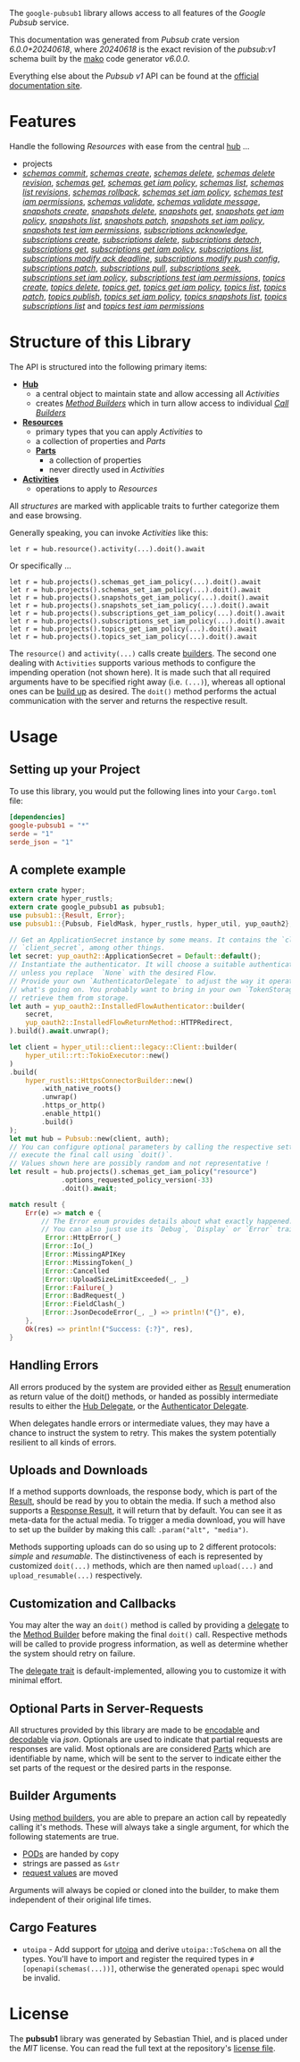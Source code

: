 <!---
DO NOT EDIT !
This file was generated automatically from 'src/generator/templates/api/README.md.mako'
DO NOT EDIT !
-->
The `google-pubsub1` library allows access to all features of the *Google Pubsub* service.

This documentation was generated from *Pubsub* crate version *6.0.0+20240618*, where *20240618* is the exact revision of the *pubsub:v1* schema built by the [mako](http://www.makotemplates.org/) code generator *v6.0.0*.

Everything else about the *Pubsub* *v1* API can be found at the
[official documentation site](https://cloud.google.com/pubsub/docs).
# Features

Handle the following *Resources* with ease from the central [hub](https://docs.rs/google-pubsub1/6.0.0+20240618/google_pubsub1/Pubsub) ...

* projects
 * [*schemas commit*](https://docs.rs/google-pubsub1/6.0.0+20240618/google_pubsub1/api::ProjectSchemaCommitCall), [*schemas create*](https://docs.rs/google-pubsub1/6.0.0+20240618/google_pubsub1/api::ProjectSchemaCreateCall), [*schemas delete*](https://docs.rs/google-pubsub1/6.0.0+20240618/google_pubsub1/api::ProjectSchemaDeleteCall), [*schemas delete revision*](https://docs.rs/google-pubsub1/6.0.0+20240618/google_pubsub1/api::ProjectSchemaDeleteRevisionCall), [*schemas get*](https://docs.rs/google-pubsub1/6.0.0+20240618/google_pubsub1/api::ProjectSchemaGetCall), [*schemas get iam policy*](https://docs.rs/google-pubsub1/6.0.0+20240618/google_pubsub1/api::ProjectSchemaGetIamPolicyCall), [*schemas list*](https://docs.rs/google-pubsub1/6.0.0+20240618/google_pubsub1/api::ProjectSchemaListCall), [*schemas list revisions*](https://docs.rs/google-pubsub1/6.0.0+20240618/google_pubsub1/api::ProjectSchemaListRevisionCall), [*schemas rollback*](https://docs.rs/google-pubsub1/6.0.0+20240618/google_pubsub1/api::ProjectSchemaRollbackCall), [*schemas set iam policy*](https://docs.rs/google-pubsub1/6.0.0+20240618/google_pubsub1/api::ProjectSchemaSetIamPolicyCall), [*schemas test iam permissions*](https://docs.rs/google-pubsub1/6.0.0+20240618/google_pubsub1/api::ProjectSchemaTestIamPermissionCall), [*schemas validate*](https://docs.rs/google-pubsub1/6.0.0+20240618/google_pubsub1/api::ProjectSchemaValidateCall), [*schemas validate message*](https://docs.rs/google-pubsub1/6.0.0+20240618/google_pubsub1/api::ProjectSchemaValidateMessageCall), [*snapshots create*](https://docs.rs/google-pubsub1/6.0.0+20240618/google_pubsub1/api::ProjectSnapshotCreateCall), [*snapshots delete*](https://docs.rs/google-pubsub1/6.0.0+20240618/google_pubsub1/api::ProjectSnapshotDeleteCall), [*snapshots get*](https://docs.rs/google-pubsub1/6.0.0+20240618/google_pubsub1/api::ProjectSnapshotGetCall), [*snapshots get iam policy*](https://docs.rs/google-pubsub1/6.0.0+20240618/google_pubsub1/api::ProjectSnapshotGetIamPolicyCall), [*snapshots list*](https://docs.rs/google-pubsub1/6.0.0+20240618/google_pubsub1/api::ProjectSnapshotListCall), [*snapshots patch*](https://docs.rs/google-pubsub1/6.0.0+20240618/google_pubsub1/api::ProjectSnapshotPatchCall), [*snapshots set iam policy*](https://docs.rs/google-pubsub1/6.0.0+20240618/google_pubsub1/api::ProjectSnapshotSetIamPolicyCall), [*snapshots test iam permissions*](https://docs.rs/google-pubsub1/6.0.0+20240618/google_pubsub1/api::ProjectSnapshotTestIamPermissionCall), [*subscriptions acknowledge*](https://docs.rs/google-pubsub1/6.0.0+20240618/google_pubsub1/api::ProjectSubscriptionAcknowledgeCall), [*subscriptions create*](https://docs.rs/google-pubsub1/6.0.0+20240618/google_pubsub1/api::ProjectSubscriptionCreateCall), [*subscriptions delete*](https://docs.rs/google-pubsub1/6.0.0+20240618/google_pubsub1/api::ProjectSubscriptionDeleteCall), [*subscriptions detach*](https://docs.rs/google-pubsub1/6.0.0+20240618/google_pubsub1/api::ProjectSubscriptionDetachCall), [*subscriptions get*](https://docs.rs/google-pubsub1/6.0.0+20240618/google_pubsub1/api::ProjectSubscriptionGetCall), [*subscriptions get iam policy*](https://docs.rs/google-pubsub1/6.0.0+20240618/google_pubsub1/api::ProjectSubscriptionGetIamPolicyCall), [*subscriptions list*](https://docs.rs/google-pubsub1/6.0.0+20240618/google_pubsub1/api::ProjectSubscriptionListCall), [*subscriptions modify ack deadline*](https://docs.rs/google-pubsub1/6.0.0+20240618/google_pubsub1/api::ProjectSubscriptionModifyAckDeadlineCall), [*subscriptions modify push config*](https://docs.rs/google-pubsub1/6.0.0+20240618/google_pubsub1/api::ProjectSubscriptionModifyPushConfigCall), [*subscriptions patch*](https://docs.rs/google-pubsub1/6.0.0+20240618/google_pubsub1/api::ProjectSubscriptionPatchCall), [*subscriptions pull*](https://docs.rs/google-pubsub1/6.0.0+20240618/google_pubsub1/api::ProjectSubscriptionPullCall), [*subscriptions seek*](https://docs.rs/google-pubsub1/6.0.0+20240618/google_pubsub1/api::ProjectSubscriptionSeekCall), [*subscriptions set iam policy*](https://docs.rs/google-pubsub1/6.0.0+20240618/google_pubsub1/api::ProjectSubscriptionSetIamPolicyCall), [*subscriptions test iam permissions*](https://docs.rs/google-pubsub1/6.0.0+20240618/google_pubsub1/api::ProjectSubscriptionTestIamPermissionCall), [*topics create*](https://docs.rs/google-pubsub1/6.0.0+20240618/google_pubsub1/api::ProjectTopicCreateCall), [*topics delete*](https://docs.rs/google-pubsub1/6.0.0+20240618/google_pubsub1/api::ProjectTopicDeleteCall), [*topics get*](https://docs.rs/google-pubsub1/6.0.0+20240618/google_pubsub1/api::ProjectTopicGetCall), [*topics get iam policy*](https://docs.rs/google-pubsub1/6.0.0+20240618/google_pubsub1/api::ProjectTopicGetIamPolicyCall), [*topics list*](https://docs.rs/google-pubsub1/6.0.0+20240618/google_pubsub1/api::ProjectTopicListCall), [*topics patch*](https://docs.rs/google-pubsub1/6.0.0+20240618/google_pubsub1/api::ProjectTopicPatchCall), [*topics publish*](https://docs.rs/google-pubsub1/6.0.0+20240618/google_pubsub1/api::ProjectTopicPublishCall), [*topics set iam policy*](https://docs.rs/google-pubsub1/6.0.0+20240618/google_pubsub1/api::ProjectTopicSetIamPolicyCall), [*topics snapshots list*](https://docs.rs/google-pubsub1/6.0.0+20240618/google_pubsub1/api::ProjectTopicSnapshotListCall), [*topics subscriptions list*](https://docs.rs/google-pubsub1/6.0.0+20240618/google_pubsub1/api::ProjectTopicSubscriptionListCall) and [*topics test iam permissions*](https://docs.rs/google-pubsub1/6.0.0+20240618/google_pubsub1/api::ProjectTopicTestIamPermissionCall)




# Structure of this Library

The API is structured into the following primary items:

* **[Hub](https://docs.rs/google-pubsub1/6.0.0+20240618/google_pubsub1/Pubsub)**
    * a central object to maintain state and allow accessing all *Activities*
    * creates [*Method Builders*](https://docs.rs/google-pubsub1/6.0.0+20240618/google_pubsub1/common::MethodsBuilder) which in turn
      allow access to individual [*Call Builders*](https://docs.rs/google-pubsub1/6.0.0+20240618/google_pubsub1/common::CallBuilder)
* **[Resources](https://docs.rs/google-pubsub1/6.0.0+20240618/google_pubsub1/common::Resource)**
    * primary types that you can apply *Activities* to
    * a collection of properties and *Parts*
    * **[Parts](https://docs.rs/google-pubsub1/6.0.0+20240618/google_pubsub1/common::Part)**
        * a collection of properties
        * never directly used in *Activities*
* **[Activities](https://docs.rs/google-pubsub1/6.0.0+20240618/google_pubsub1/common::CallBuilder)**
    * operations to apply to *Resources*

All *structures* are marked with applicable traits to further categorize them and ease browsing.

Generally speaking, you can invoke *Activities* like this:

```Rust,ignore
let r = hub.resource().activity(...).doit().await
```

Or specifically ...

```ignore
let r = hub.projects().schemas_get_iam_policy(...).doit().await
let r = hub.projects().schemas_set_iam_policy(...).doit().await
let r = hub.projects().snapshots_get_iam_policy(...).doit().await
let r = hub.projects().snapshots_set_iam_policy(...).doit().await
let r = hub.projects().subscriptions_get_iam_policy(...).doit().await
let r = hub.projects().subscriptions_set_iam_policy(...).doit().await
let r = hub.projects().topics_get_iam_policy(...).doit().await
let r = hub.projects().topics_set_iam_policy(...).doit().await
```

The `resource()` and `activity(...)` calls create [builders][builder-pattern]. The second one dealing with `Activities`
supports various methods to configure the impending operation (not shown here). It is made such that all required arguments have to be
specified right away (i.e. `(...)`), whereas all optional ones can be [build up][builder-pattern] as desired.
The `doit()` method performs the actual communication with the server and returns the respective result.

# Usage

## Setting up your Project

To use this library, you would put the following lines into your `Cargo.toml` file:

```toml
[dependencies]
google-pubsub1 = "*"
serde = "1"
serde_json = "1"
```

## A complete example

```Rust
extern crate hyper;
extern crate hyper_rustls;
extern crate google_pubsub1 as pubsub1;
use pubsub1::{Result, Error};
use pubsub1::{Pubsub, FieldMask, hyper_rustls, hyper_util, yup_oauth2};

// Get an ApplicationSecret instance by some means. It contains the `client_id` and
// `client_secret`, among other things.
let secret: yup_oauth2::ApplicationSecret = Default::default();
// Instantiate the authenticator. It will choose a suitable authentication flow for you,
// unless you replace  `None` with the desired Flow.
// Provide your own `AuthenticatorDelegate` to adjust the way it operates and get feedback about
// what's going on. You probably want to bring in your own `TokenStorage` to persist tokens and
// retrieve them from storage.
let auth = yup_oauth2::InstalledFlowAuthenticator::builder(
    secret,
    yup_oauth2::InstalledFlowReturnMethod::HTTPRedirect,
).build().await.unwrap();

let client = hyper_util::client::legacy::Client::builder(
    hyper_util::rt::TokioExecutor::new()
)
.build(
    hyper_rustls::HttpsConnectorBuilder::new()
        .with_native_roots()
        .unwrap()
        .https_or_http()
        .enable_http1()
        .build()
);
let mut hub = Pubsub::new(client, auth);
// You can configure optional parameters by calling the respective setters at will, and
// execute the final call using `doit()`.
// Values shown here are possibly random and not representative !
let result = hub.projects().schemas_get_iam_policy("resource")
             .options_requested_policy_version(-33)
             .doit().await;

match result {
    Err(e) => match e {
        // The Error enum provides details about what exactly happened.
        // You can also just use its `Debug`, `Display` or `Error` traits
         Error::HttpError(_)
        |Error::Io(_)
        |Error::MissingAPIKey
        |Error::MissingToken(_)
        |Error::Cancelled
        |Error::UploadSizeLimitExceeded(_, _)
        |Error::Failure(_)
        |Error::BadRequest(_)
        |Error::FieldClash(_)
        |Error::JsonDecodeError(_, _) => println!("{}", e),
    },
    Ok(res) => println!("Success: {:?}", res),
}

```
## Handling Errors

All errors produced by the system are provided either as [Result](https://docs.rs/google-pubsub1/6.0.0+20240618/google_pubsub1/common::Result) enumeration as return value of
the doit() methods, or handed as possibly intermediate results to either the
[Hub Delegate](https://docs.rs/google-pubsub1/6.0.0+20240618/google_pubsub1/common::Delegate), or the [Authenticator Delegate](https://docs.rs/yup-oauth2/*/yup_oauth2/trait.AuthenticatorDelegate.html).

When delegates handle errors or intermediate values, they may have a chance to instruct the system to retry. This
makes the system potentially resilient to all kinds of errors.

## Uploads and Downloads
If a method supports downloads, the response body, which is part of the [Result](https://docs.rs/google-pubsub1/6.0.0+20240618/google_pubsub1/common::Result), should be
read by you to obtain the media.
If such a method also supports a [Response Result](https://docs.rs/google-pubsub1/6.0.0+20240618/google_pubsub1/common::ResponseResult), it will return that by default.
You can see it as meta-data for the actual media. To trigger a media download, you will have to set up the builder by making
this call: `.param("alt", "media")`.

Methods supporting uploads can do so using up to 2 different protocols:
*simple* and *resumable*. The distinctiveness of each is represented by customized
`doit(...)` methods, which are then named `upload(...)` and `upload_resumable(...)` respectively.

## Customization and Callbacks

You may alter the way an `doit()` method is called by providing a [delegate](https://docs.rs/google-pubsub1/6.0.0+20240618/google_pubsub1/common::Delegate) to the
[Method Builder](https://docs.rs/google-pubsub1/6.0.0+20240618/google_pubsub1/common::CallBuilder) before making the final `doit()` call.
Respective methods will be called to provide progress information, as well as determine whether the system should
retry on failure.

The [delegate trait](https://docs.rs/google-pubsub1/6.0.0+20240618/google_pubsub1/common::Delegate) is default-implemented, allowing you to customize it with minimal effort.

## Optional Parts in Server-Requests

All structures provided by this library are made to be [encodable](https://docs.rs/google-pubsub1/6.0.0+20240618/google_pubsub1/common::RequestValue) and
[decodable](https://docs.rs/google-pubsub1/6.0.0+20240618/google_pubsub1/common::ResponseResult) via *json*. Optionals are used to indicate that partial requests are responses
are valid.
Most optionals are are considered [Parts](https://docs.rs/google-pubsub1/6.0.0+20240618/google_pubsub1/common::Part) which are identifiable by name, which will be sent to
the server to indicate either the set parts of the request or the desired parts in the response.

## Builder Arguments

Using [method builders](https://docs.rs/google-pubsub1/6.0.0+20240618/google_pubsub1/common::CallBuilder), you are able to prepare an action call by repeatedly calling it's methods.
These will always take a single argument, for which the following statements are true.

* [PODs][wiki-pod] are handed by copy
* strings are passed as `&str`
* [request values](https://docs.rs/google-pubsub1/6.0.0+20240618/google_pubsub1/common::RequestValue) are moved

Arguments will always be copied or cloned into the builder, to make them independent of their original life times.

[wiki-pod]: http://en.wikipedia.org/wiki/Plain_old_data_structure
[builder-pattern]: http://en.wikipedia.org/wiki/Builder_pattern
[google-go-api]: https://github.com/google/google-api-go-client

## Cargo Features

* `utoipa` - Add support for [utoipa](https://crates.io/crates/utoipa) and derive `utoipa::ToSchema` on all
the types. You'll have to import and register the required types in `#[openapi(schemas(...))]`, otherwise the
generated `openapi` spec would be invalid.


# License
The **pubsub1** library was generated by Sebastian Thiel, and is placed
under the *MIT* license.
You can read the full text at the repository's [license file][repo-license].

[repo-license]: https://github.com/Byron/google-apis-rsblob/main/LICENSE.md

